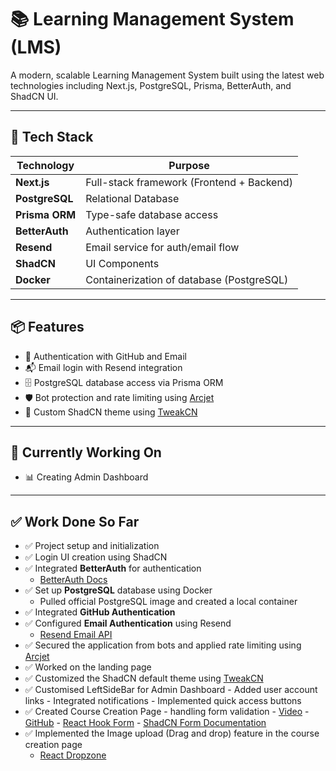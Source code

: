 # 📚 Learning Management System (LMS)

A modern, scalable Learning Management System built using the latest web technologies including Next.js, PostgreSQL, Prisma, BetterAuth, and ShadCN UI.

---

## 🚀 Tech Stack

| Technology     | Purpose                                   |
| -------------- | ----------------------------------------- |
| **Next.js**    | Full-stack framework (Frontend + Backend) |
| **PostgreSQL** | Relational Database                       |
| **Prisma ORM** | Type-safe database access                 |
| **BetterAuth** | Authentication layer                      |
| **Resend**     | Email service for auth/email flow         |
| **ShadCN**     | UI Components                             |
| **Docker**     | Containerization of database (PostgreSQL) |

---

## 📦 Features

- 🔐 Authentication with GitHub and Email
- 📬 Email login with Resend integration
- 🗄️ PostgreSQL database access via Prisma ORM
- 🛡️ Bot protection and rate limiting using [Arcjet](https://arcjet.com)
- 🎨 Custom ShadCN theme using [TweakCN](https://tweakcn.com)

---


## 👀 Currently Working On
- 📊 Creating Admin Dashboard

---

## ✅ Work Done So Far

- ✅ Project setup and initialization
- ✅ Login UI creation using ShadCN
- ✅ Integrated **BetterAuth** for authentication  
  - [BetterAuth Docs](https://www.better-auth.com/docs/installation)
- ✅ Set up **PostgreSQL** database using Docker  
  - Pulled official PostgreSQL image and created a local container
- ✅ Integrated **GitHub Authentication**
- ✅ Configured **Email Authentication** using Resend  
  - [Resend Email API](https://resend.com/emails)
- ✅ Secured the application from bots and applied rate limiting using [Arcjet](https://arcjet.com)
- ✅ Worked on the landing page
- ✅ Customized the ShadCN default theme using [TweakCN](https://tweakcn.com)
- ✅ Customised LeftSideBar for Admin Dashboard
      - Added user account links
      - Integrated notifications
      - Implemented quick access buttons
- ✅ Created Course Creation Page
      - handling form validation
      - [Video](https://youtu.be/0VqijABRq5Y?si=pnXRG-mX29s5drL7)
      - [GitHub](https://github.com/ski043/form-validation)
      - [React Hook Form](https://react-hook-form.com/)
      - [ShadCN Form Documentation](https://ui.shadcn.com/docs/components/form)
- ✅ Implemented the Image upload (Drag and drop) feature in the course creation page
    - [React Dropzone](https://react-dropzone.js.org/)
